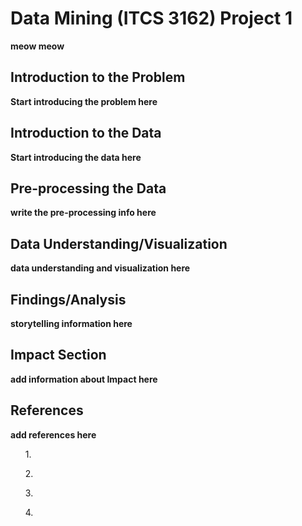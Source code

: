 # Data Mining (ITCS 3162) Project 1
<b>meow meow</b>
<H2>Introduction to the Problem</H2>
<b>Start introducing the problem here</b>
<h2>Introduction to the Data</h2>
<b>Start introducing the data here</b>
<h2>Pre-processing the Data</h2>
<b>write the pre-processing info here</b>
<h2>Data Understanding/Visualization</h2>
<b>data understanding and visualization here</b>
<h2>Findings/Analysis</h2>
<b>storytelling information here</b>
<h2>Impact Section</h2>
<b>add information about Impact here</b>
<h2>References</h2>
<b>add references here</b>
<ul>1. </ul>
<ul>2. </ul>
<ul>3. </ul>
<ul>4. </ul>
